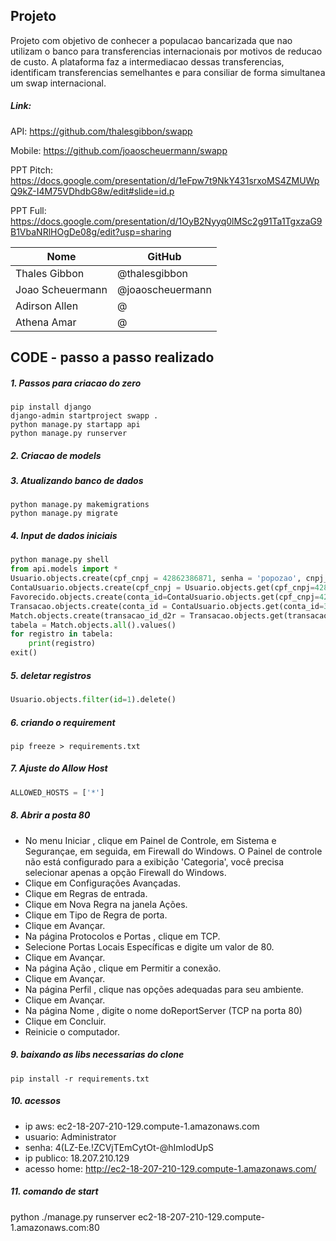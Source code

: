 ## Projeto
Projeto com objetivo de conhecer a populacao bancarizada que nao utilizam o banco para transferencias internacionais por motivos de reducao de custo. A plataforma faz a intermediacao dessas transferencias, identificam transferencias semelhantes e para consiliar de forma simultanea um swap internacional.

##### Link:
API: https://github.com/thalesgibbon/swapp

Mobile: https://github.com/joaoscheuermann/swapp

PPT Pitch: https://docs.google.com/presentation/d/1eFpw7t9NkY431srxoMS4ZMUWpQ9kZ-I4M75VDhdbG8w/edit#slide=id.p

PPT Full: https://docs.google.com/presentation/d/1OyB2Nyyq0lMSc2g91Ta1TgxzaG9B1VbaNRlHOgDe08g/edit?usp=sharing

| Nome | GitHub 
|---|---|
| Thales Gibbon | @thalesgibbon |
| Joao Scheuermann  | @joaoscheuermann  |
| Adirson Allen |  @ |
| Athena Amar | @ |

## CODE - passo a passo realizado

##### 1. Passos para criacao do zero
```
pip install django 
django-admin startproject swapp .
python manage.py startapp api
python manage.py runserver
```
##### 2. Criacao de models

##### 3. Atualizando banco de dados
```
python manage.py makemigrations
python manage.py migrate
```
##### 4. Input de dados iniciais
```python
python manage.py shell
from api.models import *
Usuario.objects.create(cpf_cnpj = 42862386871, senha = 'popozao', cnpj_flag = False, nome_completo = 'Joao Scheuermann')
ContaUsuario.objects.create(cpf_cnpj = Usuario.objects.get(cpf_cnpj=42862386871), banco_id = 6, agencia_digito = 1234, conta_digito = 567890)
Favorecido.objects.create(conta_id=ContaUsuario.objects.get(cpf_cnpj=42862386871), cpf_cnpj=5252525252, banco_id=1, agencia_digito=5252, conta_digito=525252, cnpj_flag=False)
Transacao.objects.create(conta_id = ContaUsuario.objects.get(conta_id=3), favorecido_id = Favorecido.objects.get(favorecido_id=2), valor_dolar = 25., status_id = 1)
Match.objects.create(transacao_id_d2r = Transacao.objects.get(transacao_id=1), transacao_id_r2d = Transacao.objects.get(transacao_id=2), valor_dolar = 25., dolar_conversao = 4.)
tabela = Match.objects.all().values()
for registro in tabela:
    print(registro)
exit()
```

##### 5. deletar registros
```python
Usuario.objects.filter(id=1).delete()
```

##### 6. criando o requirement
```
pip freeze > requirements.txt
```

##### 7. Ajuste do Allow Host
```python
ALLOWED_HOSTS = ['*']
```

##### 8. Abrir a posta 80
* No menu Iniciar , clique em Painel de Controle, em Sistema e Segurançae, em seguida, em Firewall do Windows. O Painel de controle não está configurado para a exibição 'Categoria', você precisa selecionar apenas a opção Firewall do Windows.
* Clique em Configurações Avançadas.
* Clique em Regras de entrada.
* Clique em Nova Regra na janela Ações.
* Clique em Tipo de Regra de porta.
* Clique em Avançar.
* Na página Protocolos e Portas , clique em TCP.
* Selecione Portas Locais Específicas e digite um valor de 80.
* Clique em Avançar.
* Na página Ação , clique em Permitir a conexão.
* Clique em Avançar.
* Na página Perfil , clique nas opções adequadas para seu ambiente.
* Clique em Avançar.
* Na página Nome , digite o nome doReportServer (TCP na porta 80)
* Clique em Concluir.
* Reinicie o computador.

##### 9. baixando as libs necessarias do clone
```
pip install -r requirements.txt
```

##### 10. acessos
* ip aws: ec2-18-207-210-129.compute-1.amazonaws.com
* usuario: Administrator
* senha: 4(LZ-Ee.!ZCVjTEmCytOt-@hImlodUpS
* ip publico: 18.207.210.129
* acesso home: http://ec2-18-207-210-129.compute-1.amazonaws.com/

##### 11. comando de start
python ./manage.py runserver ec2-18-207-210-129.compute-1.amazonaws.com:80
